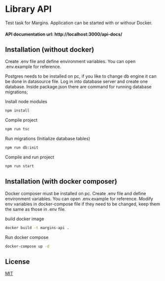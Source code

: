 # Library API

Test task for Margins. Application can be started with or withour Docker.

#### API documentation url: http://localhost:3000/api-docs/

## Installation (without docker)

Create .env file and define environment variables. You can open .env.example for reference.

Postgres needs to be installed on pc, if you like to change db engine it can be done in datasource file. Log in into database server and create one database. Inside package.json there are command for running database migrations;

Install node modules

```bash
npm install
```

Compile project

```bash
npm run tsc
```

Run migrations (Initialize database tables)

```bash
npm run db:init
```

Compile and run project

```bash
npm run start
```

## Installation (with docker composer)

Docker composer must be installed on pc. Create .env file and define environment variables. You can open .env.example for reference. Modify env variables in docker-compose file if they need to be changed, keep them the same as those in .env file.

build docker image

```bash
docker build -t margins-api .
```

Run docker compose

```bash
docker-compose up -d
```

## License
[MIT](https://choosealicense.com/licenses/mit/)